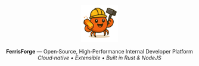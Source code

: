<!-- PROJECT BANNER -->
<p align="center">
  <img src="./webapp/public/logo_ferrisforge.png" alt="FerrisForge" width="100" />
</p>

<p align="center">
  <strong>FerrisForge</strong> — Open‑Source, High‑Performance Internal Developer Platform<br/>
  <em>Cloud‑native • Extensible • Built in Rust & NodeJS</em>
</p>

